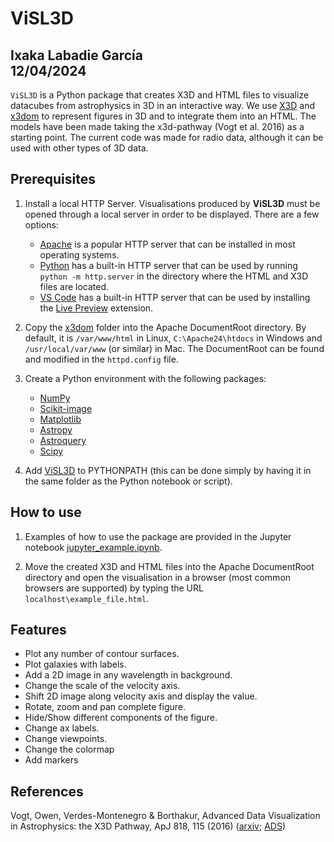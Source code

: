 # ViSL3D
Ixaka Labadie García<br/>
12/04/2024
---
`ViSL3D` is a Python package that creates X3D and HTML files to visualize datacubes from astrophysics in 3D in an interactive way. We use [X3D](https://www.web3d.org/x3d/what-x3d) and [x3dom](https://www.web3d.org/x3d/what-x3d) to represent figures in 3D and to integrate them into an HTML. The models have been made taking the x3d-pathway (Vogt et al. 2016) as a starting point. The current code was made for radio data, although it can be used with other types of 3D data.

## Prerequisites

1. Install a local HTTP Server. Visualisations produced by **ViSL3D** must be opened through a local server in order to be displayed. There are a few options:
    - [Apache](https://httpd.apache.org/) is a popular HTTP server that can be installed in most operating systems.
    - [Python](https://www.python.org/) has a built-in HTTP server that can be used by running `python -m http.server` in the directory where the HTML and X3D files are located.
    - [VS Code](https://code.visualstudio.com/) has a built-in HTTP server that can be used by installing the [Live Preview](https://marketplace.visualstudio.com/items?itemName=ms-vscode.live-server) extension.

2. Copy the [x3dom](https://github.com/ixakalabadie/ViSL3D/tree/master/x3dom) folder into the Apache DocumentRoot directory. By default, it is `/var/www/html` in Linux, `C:\Apache24\htdocs` in Windows and `/usr/local/var/www` (or similar) in Mac. The DocumentRoot can be found and modified in the `httpd.config` file.

3. Create a Python environment with the following packages:
    - [NumPy](https://numpy.org/)
    - [Scikit-image](https://scikit-image.org/)
    - [Matplotlib](https://matplotlib.org/)
    - [Astropy](https://www.astropy.org/)
    - [Astroquery](https://github.com/astropy/astroquery)
    - [Scipy](https://scipy.org/)

4. Add [ViSL3D](https://github.com/ixakalabadie/ViSL3D/tree/master/visl3d) to PYTHONPATH (this can be done simply by having it in the same folder as the Python notebook or script).

## How to use

1. Examples of how to use the package are provided in the Jupyter notebook [jupyter_example.ipynb](https://github.com/ixakalabadie/cube_x3d/blob/master/example/jupyter_example.ipynb).

2. Move the created X3D and HTML files into the Apache DocumentRoot directory and open the visualisation in a browser (most common browsers are supported) by typing the URL `localhost\example_file.html`.

## Features
- Plot any number of contour surfaces.
- Plot galaxies with labels.
- Add a 2D image in any wavelength in background.
- Change the scale of the velocity axis.
- Shift 2D image along velocity axis and display the value.
- Rotate, zoom and pan complete figure.
- Hide/Show different components of the figure.
- Change ax labels.
- Change viewpoints.
- Change the colormap
- Add markers

## References
Vogt, Owen, Verdes-Montenegro & Borthakur, Advanced Data Visualization in Astrophysics: the X3D Pathway, ApJ 818, 115 (2016) ([arxiv](http://arxiv.org/abs/1510.02796); [ADS](http://adsabs.harvard.edu/abs/2015arXiv151002796V))
